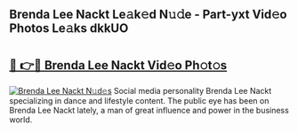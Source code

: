 ## Brenda Lee Nackt Le𝚊k𝚎d N𝚞𝚍e - Part-yxt Vid𝚎o Photos Le𝚊ks dkkUO

# <h2><a href="http://fb9ob2.evod.top/?m=Brenda+Lee+Nackt">🔗 👉🔴 Brenda Lee Nackt Vid𝚎o Ph𝚘t𝚘s</a></h2>

[![Brenda Lee Nackt N𝚞d𝚎s](https://i.imgur.com/8V9OHl7.gif)](http://fb9ob2.evod.top/?m=Brenda+Lee+Nackt)
Social media personality Brenda Lee Nackt specializing in dance and lifestyle content. The public eye has been on Brenda Lee Nackt lately, a man of great influence and power in the business world. 
